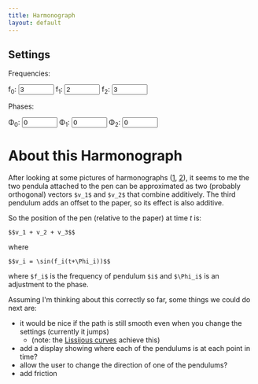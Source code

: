 ```yaml
---
title: Harmonograph
layout: default
---
```


<script src="http://d3js.org/d3.v3.min.js" charset="utf-8"></script>
<script src="sylvester.js" charset="utf-8"></script>


<style>
 .chart {
  font-family: Arial, sans-serif;
  font-size: 10px;
}
.axis path, .axis line {
  fill: none;
  stroke: #000;
  shape-rendering: crispEdges;
}
.bar {
  fill: red;
}
#lissijous {  
  padding-top: 30px;  
  padding-right: 10px;  
  padding-bottom: 10px;  
  padding-left: 10px;  
}  
</style>

<div>
    <div id="harmonograph"></div>
    <h2>Settings</h2>
    Frequencies:
    <p>
    f<sub>0</sub>: <input id="frequency0" type="number" name="quantity" min=".1" max="10" step=.1 value="3">
    f<sub>1</sub>: <input id="frequency1" type="number" name="quantity" min=".1" max="10" step=.1 value="2">
    f<sub>2</sub>: <input id="frequency2" type="number" name="quantity" min=".1" max="10" step=.1 value="3">
  </p>
    Phases:
    <p>
    &Phi;<sub>0</sub>: <input id="phaseshift0" type="number" name="quantity" min=".1" max="10" step=.1 value="0">
    &Phi;<sub>1</sub>: <input id="phaseshift1" type="number" name="quantity" min=".1" max="10" step=.1 value="0">
    &Phi;<sub>2</sub>: <input id="phaseshift2" type="number" name="quantity" min=".1" max="10" step=.1 value="0">
  </p>

</div>

<div></div>
<script src="harmonograph.js" charset="utf-8"></script>

# About this Harmonograph

After looking at some pictures of harmonographs ([1](https://anitachowdry.wordpress.com/2014/07/11/iron-genie-at-the-museum-of-the-history-of-science-oxford/), [2](http://www.karlsims.com/harmonograph/)), it seems to me the two pendula attached to the pen can be approximated as two (probably orthogonal) vectors `$v_1$` and `$v_2$` that combine additively. The third pendulum adds an offset to the paper, so its effect is also additive.

So the position of the pen (relative to the paper) at time $t$ is:

`$$v_1 + v_2 + v_3$$`

where 

`$$v_i = \sin(f_i(t+\Phi_i))$$`

where `$f_i$` is the frequency of pendulum `$i$` and `$\Phi_i$` is an adjustment to the phase.

Assuming I'm thinking about this correctly so far, some things we could do next are:

- it would be nice if the path is still smooth even when you change the settings (currently it jumps)
  + (note: the [Lissijous curves](http://www.davidchudzicki.com/lissijous.html) achieve this)
- add a display showing where each of the pendulums is at each point in time?
- allow the user to change the direction of one of the pendulums?
- add friction
